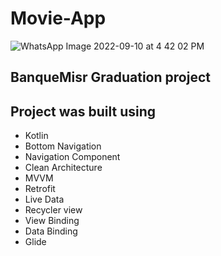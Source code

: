 # Movie-App
![WhatsApp Image 2022-09-10 at 4 42 02 PM](https://user-images.githubusercontent.com/69871727/190508209-2bd65e82-ce4d-4f2a-8b53-f17fbee0b55c.jpeg)
## BanqueMisr Graduation project
## Project was built using
- Kotlin
- Bottom Navigation
- Navigation Component
- Clean Architecture
- MVVM
- Retrofit 
- Live Data
- Recycler view
- View Binding
- Data Binding
- Glide
